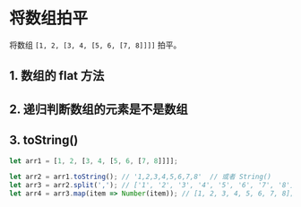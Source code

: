 # 将数组拍平

将数组 `[1, 2, [3, 4, [5, 6, [7, 8]]]]` 拍平。

## 1. 数组的 flat 方法

## 2. 递归判断数组的元素是不是数组

## 3. toString()

```javascript
let arr1 = [1, 2, [3, 4, [5, 6, [7, 8]]]];

let arr2 = arr1.toString(); // '1,2,3,4,5,6,7,8'  // 或者 String()
let arr3 = arr2.split(','); // ['1', '2', '3', '4', '5', '6', '7', '8'];
let arr4 = arr3.map(item => Number(item)); // [1, 2, 3, 4, 5, 6, 7, 8];
```